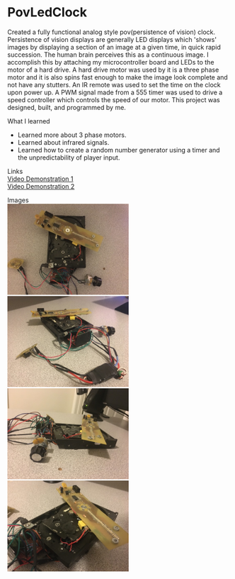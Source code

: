 # PovLedClock
Created a fully functional analog style pov(persistence of vision) clock. Persistence of vision displays are generally LED displays which 'shows' images by displaying a section of an image at a given time, in quick rapid succession. The human brain perceives this as a continuous image. I accomplish this by attaching my microcontroller board and LEDs to the motor of a hard drive. A hard drive motor was used by it is a three phase motor and it is also spins fast enough to make the image look complete and not have any stutters. An IR remote was used to set the time on the clock upon power up. A PWM signal made from a 555 timer was used to drive a speed controller which controls the speed of our motor. This project was designed, built, and programmed by me.

What I learned
* Learned more about 3 phase motors.
* Learned about infrared signals.
* Learned how to create a random number generator using a timer and the unpredictability of player input. 

Links  
[Video Demonstration 1](https://www.dropbox.com/s/3vhhq8mxhshum98/PovLedClock1.MOV?dl=0)  
[Video Demonstration 2](https://www.dropbox.com/s/ysak807ao08689e/PovLedClock2.mp4?dl=0)

Images  
<img src = "Images/image1.jpeg" width = "274" height = "205">
<img src = "Images/image2.jpeg" width = "274" height = "205">
<img src = "Images/image3.jpeg" width = "274" height = "205">
<img src = "Images/image4.jpeg" width = "274" height = "205">
